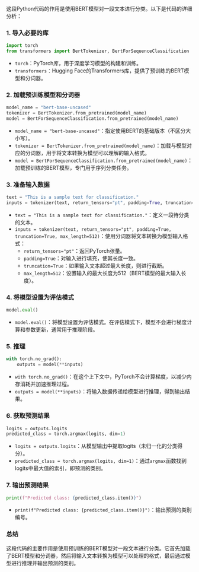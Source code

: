 这段Python代码的作用是使用BERT模型对一段文本进行分类。以下是代码的详细分析：

### 1. 导入必要的库
```python
import torch
from transformers import BertTokenizer, BertForSequenceClassification
```
- `torch`：PyTorch库，用于深度学习模型的构建和训练。
- `transformers`：Hugging Face的Transformers库，提供了预训练的BERT模型和分词器。

### 2. 加载预训练模型和分词器
```python
model_name = "bert-base-uncased"
tokenizer = BertTokenizer.from_pretrained(model_name)
model = BertForSequenceClassification.from_pretrained(model_name)
```
- `model_name = "bert-base-uncased"`：指定使用BERT的基础版本（不区分大小写）。
- `tokenizer = BertTokenizer.from_pretrained(model_name)`：加载与模型对应的分词器，用于将文本转换为模型可以理解的输入格式。
- `model = BertForSequenceClassification.from_pretrained(model_name)`：加载预训练的BERT模型，专门用于序列分类任务。

### 3. 准备输入数据
```python
text = "This is a sample text for classification."
inputs = tokenizer(text, return_tensors="pt", padding=True, truncation=True, max_length=512)
```
- `text = "This is a sample text for classification."`：定义一段待分类的文本。
- `inputs = tokenizer(text, return_tensors="pt", padding=True, truncation=True, max_length=512)`：使用分词器将文本转换为模型输入格式：
  - `return_tensors="pt"`：返回PyTorch张量。
  - `padding=True`：对输入进行填充，使其长度一致。
  - `truncation=True`：如果输入文本超过最大长度，则进行截断。
  - `max_length=512`：设置输入的最大长度为512（BERT模型的最大输入长度）。

### 4. 将模型设置为评估模式
```python
model.eval()
```
- `model.eval()`：将模型设置为评估模式。在评估模式下，模型不会进行梯度计算和参数更新，通常用于推理阶段。

### 5. 推理
```python
with torch.no_grad():
    outputs = model(**inputs)
```
- `with torch.no_grad()`：在这个上下文中，PyTorch不会计算梯度，以减少内存消耗并加速推理过程。
- `outputs = model(**inputs)`：将输入数据传递给模型进行推理，得到输出结果。

### 6. 获取预测结果
```python
logits = outputs.logits
predicted_class = torch.argmax(logits, dim=1)
```
- `logits = outputs.logits`：从模型输出中提取logits（未归一化的分类得分）。
- `predicted_class = torch.argmax(logits, dim=1)`：通过`argmax`函数找到logits中最大值的索引，即预测的类别。

### 7. 输出预测结果
```python
print(f"Predicted class: {predicted_class.item()}")
```
- `print(f"Predicted class: {predicted_class.item()}")`：输出预测的类别编号。

### 总结
这段代码的主要作用是使用预训练的BERT模型对一段文本进行分类。它首先加载了BERT模型和分词器，然后将输入文本转换为模型可以处理的格式，最后通过模型进行推理并输出预测的类别。